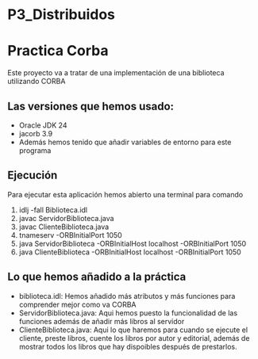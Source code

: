 # P3_Distribuidos
# Practica Corba
Este proyecto va a tratar de una implementación de una biblioteca utilizando CORBA
## Las versiones que hemos usado:
- Oracle JDK 24
- jacorb 3.9
- Además hemos tenido que añadir variables de entorno para este programa
## Ejecución
Para ejecutar esta aplicación hemos abierto una terminal para comando
1. idlj -fall Biblioteca.idl
2. javac ServidorBiblioteca.java
3. javac ClienteBiblioteca.java
4. tnameserv -ORBInitialPort 1050
5. java ServidorBiblioteca -ORBInitialHost localhost -ORBInitialPort 1050
6. java ClienteBiblioteca -ORBInitialHost localhost -ORBInitialPort 1050

## Lo que hemos añadido a la práctica
- biblioteca.idl: 
  Hemos añadido más atributos y más funciones para comprender mejor como va CORBA
- ServidorBiblioteca.java: 
  Aqui hemos puesto la funcionalidad de las funciones además de añadir más libros al servidor
- ClienteBiblioteca.java: 
  Aqui lo que haremos para cuando se ejecute el cliente, preste libros, cuente los libros por autor y editorial, además de mostrar todos los libros que hay dispoibles después de prestarlos.
